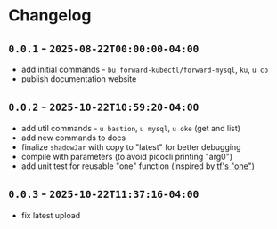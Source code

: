 # Changelog

## `0.0.1` - `2025-08-22T00:00:00-04:00`

* add initial commands - `bu forward-kubectl/forward-mysql`, `ku`, `u co`
* publish documentation website

## `0.0.2` - `2025-10-22T10:59:20-04:00`

* add util commands - `u bastion`, `u mysql`, `u oke` (get and list)
* add new commands to docs
* finalize `shadowJar` with copy to "latest" for better debugging
* compile with parameters (to avoid picocli printing "arg0")
* add unit test for reusable "one" function (inspired by [tf's "one"][tf-one])

[tf-one]: https://developer.hashicorp.com/terraform/language/functions/one

## `0.0.3` - `2025-10-22T11:37:16-04:00`

* fix latest upload
